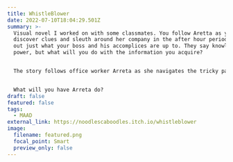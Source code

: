```yaml
---
title: WhistleBlower
date: 2022-07-10T18:04:29.501Z
summary: >-
  Visual novel I worked on with some classmates. You follow Aretta as you
  discover clues and sleuth around her company in the after hour period. Figure
  out just what your boss and his accomplices are up to. They say knowledge is
  power, but what will you do with the information you acquire?


  The story follows office worker Arreta as she navigates the tricky path of whistleblowing. She must choose whether to expose an large ploy that will harm others, or promote herself. 


  What will you have Arreta do?
draft: false
featured: false
tags:
  - MAAD
external_link: https://noodlescaboodles.itch.io/whistleblower
image:
  filename: featured.png
  focal_point: Smart
  preview_only: false
---
```

